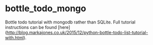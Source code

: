 # bottle_todo_mongo
Bottle todo tutorial with mongodb rather than SQLite. Full tutorial instructions can be found [here] (http://blog.markajones.co.uk/2015/12/python-bottle-todo-list-tutorial-with.html).
